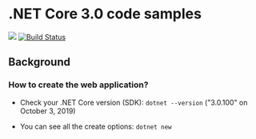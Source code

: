 # .NET Core 3.0 code samples

![](https://github.com/devpro/dotnetcore-3.0-samples/workflows/CI/badge.svg)
[![Build Status](https://dev.azure.com/devprofr/demo/_apis/build/status/dotnetcore-3.0-samples-CI?branchName=master)](https://dev.azure.com/devprofr/demo/_build/latest?definitionId=16&branchName=master)

## Background

### How to create the web application?

- Check your .NET Core version (SDK): `dotnet --version` ("3.0.100" on October 3, 2019)

- You can see all the create options: `dotnet new`
